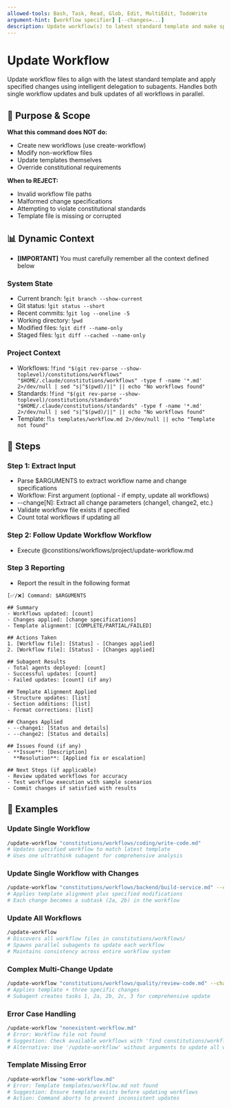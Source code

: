 ```yaml
---
allowed-tools: Bash, Task, Read, Glob, Edit, MultiEdit, TodoWrite
argument-hint: [workflow specifier] [--changes=...]
description: Update workflow(s) to latest standard template and make specified changes
---
```


# Update Workflow

Update workflow files to align with the latest standard template and apply specified changes using intelligent delegation to subagents. Handles both single workflow updates and bulk updates of all workflows in parallel.

## 🎯 Purpose & Scope

**What this command does NOT do:**

- Create new workflows (use create-workflow)
- Modify non-workflow files
- Update templates themselves
- Override constitutional requirements

**When to REJECT:**

- Invalid workflow file paths
- Malformed change specifications
- Attempting to violate constitutional standards
- Template file is missing or corrupted

## 📊 Dynamic Context

- **[IMPORTANT]** You must carefully remember all the context defined below

### System State

- Current branch: !`git branch --show-current`
- Git status: !`git status --short`
- Recent commits: !`git log --oneline -5`
- Working directory: !`pwd`
- Modified files: !`git diff --name-only`
- Staged files: !`git diff --cached --name-only`

### Project Context

- Workflows: !`find "$(git rev-parse --show-toplevel)/constitutions/workflows" "$HOME/.claude/constitutions/workflows" -type f -name '*.md' 2>/dev/null | sed "s|^$(pwd)/||" || echo "No workflows found"`
- Standards: !`find "$(git rev-parse --show-toplevel)/constitutions/standards" "$HOME/.claude/constitutions/standards" -type f -name '*.md' 2>/dev/null | sed "s|^$(pwd)/||" || echo "No workflows found"`
- Template: !`ls templates/workflow.md 2>/dev/null || echo "Template not found"`

## 🔄 Steps

### Step 1: Extract Input

- Parse $ARGUMENTS to extract workflow name and change specifications
- Workflow: First argument (optional - if empty, update all workflows)
- --change[N]: Extract all change parameters (change1, change2, etc.)
- Validate workflow file exists if specified
- Count total workflows if updating all

### Step 2: Follow Update Workflow Workflow

- Execute @constitions/workflows/project/update-workflow.md

### Step 3 Reporting

- Report the result in the following format

```plaintext
[✅/❌] Command: $ARGUMENTS

## Summary
- Workflows updated: [count]
- Changes applied: [change specifications]
- Template alignment: [COMPLETE/PARTIAL/FAILED]

## Actions Taken
1. [Workflow file]: [Status] - [Changes applied]
2. [Workflow file]: [Status] - [Changes applied]

## Subagent Results
- Total agents deployed: [count]
- Successful updates: [count]
- Failed updates: [count] (if any)

## Template Alignment Applied
- Structure updates: [list]
- Section additions: [list]
- Format corrections: [list]

## Changes Applied
- --change1: [Status and details]
- --change2: [Status and details]

## Issues Found (if any)
- **Issue**: [Description]
  **Resolution**: [Applied fix or escalation]

## Next Steps (if applicable)
- Review updated workflows for accuracy
- Test workflow execution with sample scenarios
- Commit changes if satisfied with results
```

## 📝 Examples

### Update Single Workflow

```bash
/update-workflow "constitutions/workflows/coding/write-code.md"
# Updates specified workflow to match latest template
# Uses one ultrathink subagent for comprehensive analysis
```

### Update Single Workflow with Changes

```bash
/update-workflow "constitutions/workflows/backend/build-service.md" --change1="add Docker deployment step" --change2="include security scanning phase"
# Applies template alignment plus specified modifications
# Each change becomes a subtask (2a, 2b) in the workflow
```

### Update All Workflows

```bash
/update-workflow
# Discovers all workflow files in constitutions/workflows/
# Spawns parallel subagents to update each workflow
# Maintains consistency across entire workflow system
```

### Complex Multi-Change Update

```bash
/update-workflow "constitutions/workflows/quality/review-code.md" --change1="integrate AI-assisted review" --change2="add performance criteria" --change3="update approval requirements"
# Applies template + three specific changes
# Subagent creates tasks 1, 2a, 2b, 2c, 3 for comprehensive update
```

### Error Case Handling

```bash
/update-workflow "nonexistent-workflow.md"
# Error: Workflow file not found
# Suggestion: Check available workflows with 'find constitutions/workflows -name "*.md"'
# Alternative: Use '/update-workflow' without arguments to update all workflows
```

### Template Missing Error

```bash
/update-workflow "some-workflow.md"
# Error: Template templates/workflow.md not found
# Suggestion: Ensure template exists before updating workflows
# Action: Command aborts to prevent inconsistent updates
```
